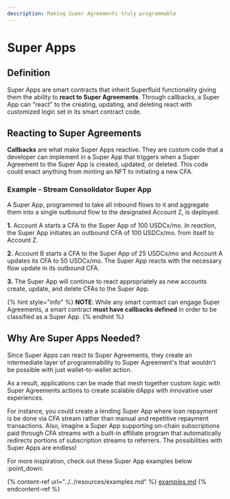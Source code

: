 ```yaml
---
description: Making Super Agreements truly programmable
---
```


# Super Apps

## Definition

Super Apps are smart contracts that inherit Superfluid functionality giving them the ability to **react to Super Agreements**. Through callbacks, a Super App can "react" to the creating, updating, and deleting react with customized logic set in its smart contract code.

## **Reacting to Super Agreements**

**Callbacks** are what make Super Apps reactive. They are custom code that a developer can implement in a Super App that triggers when a Super Agreement to the Super App is created, updated, or deleted. This code could enact anything from minting an NFT to initiating a new CFA.&#x20;

### **Example - Stream Consolidator Super App**

A Super App, programmed to take all inbound flows to it and aggregate them into a single outbound flow to the designated Account Z, is deployed.&#x20;

**1.** Account A starts a CFA to the Super App of 100 USDCx/mo. _In reaction_, the Super App initiates an outbound CFA of 100 USDCx/mo. from itself to Account Z.

**2.** Account B starts a CFA to the Super App of 25 USDCx/mo and Account A updates its CFA to 50 USDCx/mo. The Super App reacts with the necessary flow update in its outbound CFA.

**3.** The Super App will continue to react appropriately as new accounts create, update, and delete CFAs to the Super App.&#x20;

{% hint style="info" %}
**NOTE**: While any smart contract can engage Super Agreements, a smart contract **must have callbacks defined** in order to be classified as a Super App.
{% endhint %}

## Why Are Super Apps Needed?

Since Super Apps can react to Super Agreements, they create an intermediate layer of programmability to Super Agreement's that wouldn't be possible with just wallet-to-wallet action.

As a result, applications can be made that mesh together custom logic with Super Agreements actions to create scalable dApps with innovative user experiences.

For instance, you could create a lending Super App where loan repayment is be done via CFA stream rather than manual and repetitive repayment transactions. Also, imagine a Super App supporting on-chain subscriptions paid through CFA streams with a built-in affiliate program that automatically redirects portions of subscription streams to referrers. The possibilities with Super Apps are endless!

For more inspiration, check out these Super App examples below :point\_down:

{% content-ref url="../../resources/examples.md" %}
[examples.md](../../resources/examples.md)
{% endcontent-ref %}
